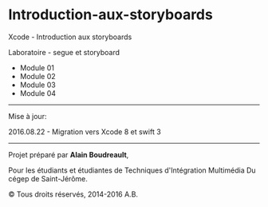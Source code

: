 # Introduction-aux-storyboards

Xcode - Introduction aux storyboards

Laboratoire - segue et storyboard

- Module 01
- Module 02
- Module 03
- Module 04

---------------------------------------------------
Mise à jour: 

2016.08.22 - Migration vers Xcode 8 et swift 3

---------------------------------------------------
Projet préparé par **Alain Boudreault**,

Pour les étudiants et étudiantes de
Techniques d'Intégration Multimédia
Du cégep de Saint-Jérôme.

:copyright: Tous droits réservés, 2014-2016 A.B.
